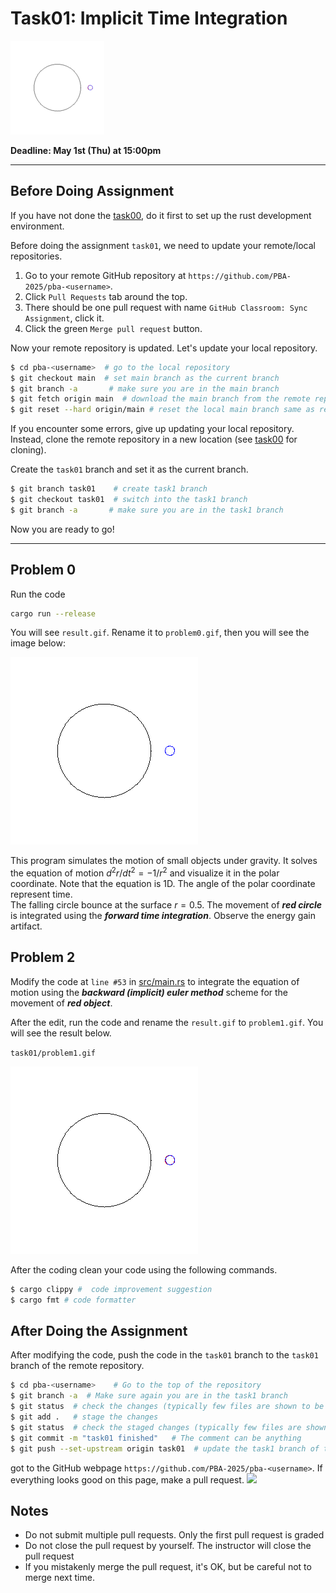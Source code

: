 # Task01: Implicit Time Integration

![preview](thumbnail.gif)

**Deadline: May 1st (Thu) at 15:00pm**

----

## Before Doing Assignment

If you have not done the [task00](../task00), do it first to set up the rust development environment.

Before doing the assignment `task01`, we need to update your remote/local repositories.     
1. Go to your remote GitHub repository at `https://github.com/PBA-2025/pba-<username>`. 
2. Click `Pull Requests` tab around the top.
3. There should be one pull request with name `GitHub Classroom: Sync Assignment`, click it.
4. Click the green `Merge pull request` button.

Now your remote repository is updated. Let's update your local repository. 

```bash
$ cd pba-<username>  # go to the local repository
$ git checkout main  # set main branch as the current branch
$ git branch -a       # make sure you are in the main branch
$ git fetch origin main  # download the main branch from the remote repository
$ git reset --hard origin/main # reset the local main branch same as remote repository
```

If you encounter some errors, give up updating your local repository. 
Instead, clone the remote repository in a new location (see [task00](../task00) for cloning).      

Create the `task01` branch and set it as the current branch.

```bash
$ git branch task01    # create task1 branch
$ git checkout task01  # switch into the task1 branch
$ git branch -a       # make sure you are in the task1 branch
```

Now you are ready to go!

---

## Problem 0

Run the code

```bash
cargo run --release
```
You will see `result.gif`. Rename it to `problem0.gif`, then you will see the image below: 

![problem0](problem0.gif)

This program simulates the motion of small objects under gravity. 
It solves the equation of motion ${d^2 r}/{d t^2} = - {1}/{r^2}$ and visualize it in the polar coordinate.
Note that the equation is 1D. The angle of the polar coordinate represent time.    
The falling circle bounce at the surface $r=0.5$. 
The movement of ***red circle*** is integrated using the ***forward time integration***. 
Observe the energy gain artifact.

## Problem 2

Modify the code at `line #53` in [src/main.rs](src/main.rs) to integrate the equation of motion using the ***backward (implicit) euler method*** scheme for the movement of ***red object***.

After the edit, run the code and rename the `result.gif` to `problem1.gif`.  You will see the result below.

`task01/problem1.gif`

![problem1](problem1.gif)


After the coding clean your code using the following commands.  
```bash
$ cargo clippy #  code improvement suggestion
$ cargo fmt # code formatter
```


## After Doing the Assignment

After modifying the code, push the code in the `task01` branch to the `task01` branch of the remote repository.

```bash
$ cd pba-<username>    # Go to the top of the repository
$ git branch -a  # Make sure again you are in the task1 branch
$ git status  # check the changes (typically few files are shown to be "updated")
$ git add .   # stage the changes
$ git status  # check the staged changes (typically few files are shown to be "staged")
$ git commit -m "task01 finished"   # The comment can be anything
$ git push --set-upstream origin task01  # update the task1 branch of the remote repository
```

got to the GitHub webpage `https://github.com/PBA-2025/pba-<username>`. 
If everything looks good on this page, make a pull request.
![](../doc/pullrequest.png)

## Notes

- Do not submit multiple pull requests. Only the first pull request is graded
- Do not close the pull request by yourself. The instructor will close the pull request
- If you mistakenly merge the pull request, it's OK, but be careful not to merge next time. 

